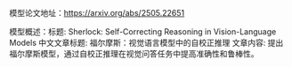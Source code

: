 模型论文地址：https://arxiv.org/abs/2505.22651

模型概述：标题: Sherlock: Self-Correcting Reasoning in Vision-Language Models
中文文章标题: 福尔摩斯：视觉语言模型中的自校正推理
文章内容: 提出福尔摩斯模型，通过自校正推理在视觉问答任务中提高准确性和鲁棒性。
